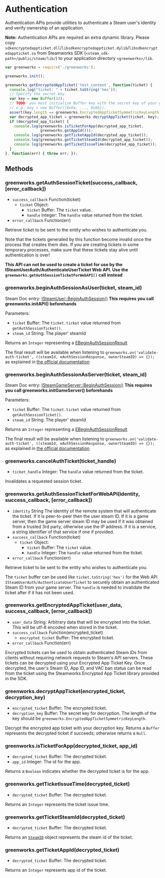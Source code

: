 # Authentication

Authentication APIs provide utilities to authenticate a Steam user's identity
and verify ownership of an application.

**Note:** Authentication APIs are required an extra dynamic library. Please copy
`sdkencryptedappticket.dll`/`libsdkencryptedappticket.dylib`/`libsdkencryptedappticket.so`
from Steamworks SDK (`<steam_sdk-path>/public/steam/lib/`) to your application
directory `<greenworks>/lib`.

```javascript
var greenworks = require('./greenworks');

greenworks.init();

greenworks.getEncryptedAppTicket('test_content', function(ticket) {
  console.log("ticket: " + ticket.toString('hex'));
  // Specify the secret key.
  var key = new Buffer(32);
  // TODO: you must initialize Buffer key with the secret key of your game here,
  // e.g. key = new Buffer([0x0a, ..., 0x0b]).
  assert(key.length == greenworks.EncryptedAppTicketSymmetricKeyLength)
  var decrypted_app_ticket = greenworks.decryptAppTicket(ticket, key);
  if (decrypted_app_ticket) {
    console.log(greenworks.isTicketForApp(decrypted_app_ticket,
                greenworks.getAppId()));
    console.log(greenworks.getTicketAppId(decrypted_app_ticket));
    console.log(greenworks.getTicketSteamId(decrypted_app_ticket));
    console.log(greenworks.getTicketIssueTime(decrypted_app_ticket));
  }
}, function(err) { throw err; });
```

## Methods

### greenworks.getAuthSessionTicket(success_callback, [error_callback])

* `success_callback` Function(ticket)
  * `ticket` Object:
    * `ticket` Buffer:  The `ticket` value.
    * `handle` Integer: The `handle` value returned from the ticket.
* `error_callback` Function(err)

Retrieve ticket to be sent to the entity who wishes to authenticate you.

Note that the tickets generated by this function become invalid once the process
that creates them dies. If you are creating tickets in some temporary processes,
make sure that these tickets stay alive until authentication is over!

**This API can not be used to create a ticket for use by the ISteamUserAuth/AuthenticateUserTicket Web API. Use the `greenworks.getAuthSessionTicketForWebAPI()` call instead**

### greenworks.beginAuthSessionAsUser(ticket, steam_id)
Steam Doc entry: [ISteamUser::BeginAuthSession()](https://partner.steamgames.com/doc/api/ISteamUser#BeginAuthSession)
**This requires you call greenworks.initAPI() beforehands**

Parameters:
* `ticket` Buffer: The `ticket.ticket` value returned from `getAuthSessionTicket()`.
* `steam_id` String: The player' steamId

Returns an `Integer` representing a [EBeginAuthSessionResult](https://partner.steamgames.com/doc/api/steam_api#EBeginAuthSessionResult)

The final result will be available when listening to `greenworks.on('validate-auth-ticket', ((steamId, eAuthSessionResponse, ownerSteamID) => {});` as explained in [the official documentation](https://partner.steamgames.com/doc/api/ISteamUser#ValidateAuthTicketResponse_t)

### greenworks.beginAuthSessionAsServer(ticket, steam_id)
Steam Doc entry: [ISteamGameServer::BeginAuthSession()](https://partner.steamgames.com/doc/api/ISteamGameServer#BeginAuthSession)
**This requires you call greenworks.initGameServer() beforehands**

Parameters:
* `ticket` Buffer: The `ticket.ticket` value returned from `getAuthSessionTicket()`.
* `steam_id` String: The player' steamId

Returns an `Integer` representing a [EBeginAuthSessionResult](https://partner.steamgames.com/doc/api/steam_api#EBeginAuthSessionResult)

The final result will be available when listening to `greenworks.on('validate-auth-ticket', ((steamId, eAuthSessionResponse, ownerSteamID) => {});` as explained in [the official documentation](https://partner.steamgames.com/doc/api/ISteamUser#ValidateAuthTicketResponse_t)

### greenworks.cancelAuthTicket(ticket_handle)

* `ticket_handle` Integer: The `handle` value returned from the ticket.

Invalidates a requested session ticket.

### greenworks.getAuthSessionTicketForWebAPI(identity, success_callback, [error_callback])

* `identity` String  The identity of the remote system that will authenticate the ticket. If it is peer-to-peer then the user steam ID. If it is a game server, then the game server steam ID may be used if it was obtained from a trusted 3rd party, otherwise use the IP address. If it is a service, a string identifier of that service if one if provided.
* `success_callback` Function(ticket)
  * `ticket` Object:
    * `ticket` Buffer:  The `ticket` value.
    * `handle` Integer: The `handle` value returned from the ticket.
* `error_callback` Function(err)

Retrieve ticket to be sent to the entity who wishes to authenticate you.

The `ticket` buffer can be used like `ticket.toString('hex')` for the Web API
`ISteamUserAuth/AuthenticateUserTicket` to securely obtain an authenticated
Steam ID from your game server. The `handle` is needed to invalidate the ticket
after if it has not been used.

### greenworks.getEncryptedAppTicket(user_data, success_callback, [error_callback])

* `user_data` String: Arbitrary data that will be encrypted into the ticket.
  This will be utf-8 encoded when stored in the ticket.
* `success_callback` Function(encrypted_ticket)
  * `encrypted_ticket` Buffer: The encrypted ticket.
* `error_callback` Function(err)

Encrypted tickets can be used to obtain authenticated Steam IDs from clients
without requiring network requests to Steam's API servers. These tickets can be
decrypted using your Encrypted App Ticket Key. Once decrypted, the user's
Steam ID, App ID, and VAC ban status can be read from the ticket using the
Steamworks Encrypted App Ticket library provided in the SDK.

### greenworks.decryptAppTicket(encrypted_ticket, decryption_key)

* `encrypted_ticket` Buffer: The encrypted ticket.
* `decryption_key` Buffer: The secret key for decryption. The length of the key
  should be `greenworks.EncryptedAppTicketSymmetricKeyLength`.

Decrypt the encrypted app ticket with your decryption key. Returns a `Buffer`
represents the decrypted ticket if succeeds; otherwise returns a `Null`.

### greenworks.isTicketForApp(decrypted_ticket, app_id)

* `decrypted_ticket` Buffer: The decrypted ticket.
* `app_id` Integer: The id for the app.

Returns a `Boolean` indicates whether the decrypted ticket is for the app.

### greenworks.getTicketIssueTime(decrypted_ticket)

* `decrypted_ticket` Buffer: The decrypted ticket.

Returns an `Integer` represents the ticket issue time.

### greenworks.getTicketSteamId(decrypted_ticket)

* `decrypted_ticket` Buffer: The decrypted ticket.

Returns an [`SteamID`](friends.md#steamid) object represents the steam id of the
ticket.

### greenworks.getTicketAppId(decrypted_ticket)

* `decrypted_ticket` Buffer: The decrypted ticket.

Returns an `Integer` represents app id of the ticket.



